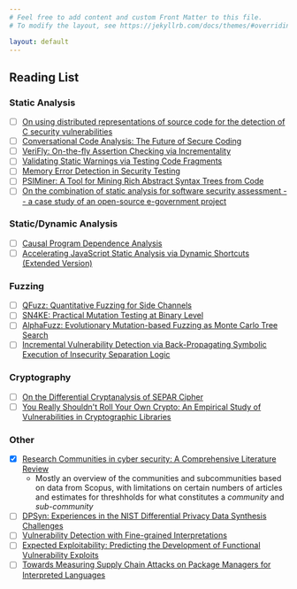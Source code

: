 ```yaml
---
# Feel free to add content and custom Front Matter to this file.
# To modify the layout, see https://jekyllrb.com/docs/themes/#overriding-theme-defaults

layout: default
---
```

## Reading List

### Static Analysis
* [ ] [On using distributed representations of source code for the detection of C security vulnerabilities](https://arxiv.org/abs/2106.01367)
* [ ] [Conversational Code Analysis: The Future of Secure Coding](https://arxiv.org/abs/2105.03502)
* [ ] [VeriFly: On-the-fly Assertion Checking via Incrementality](https://arxiv.org/abs/2106.07045)
* [ ] [Validating Static Warnings via Testing Code Fragments](https://arxiv.org/abs/2106.04735)
* [ ] [Memory Error Detection in Security Testing](https://arxiv.org/abs/2104.04385)
* [ ] [PSIMiner: A Tool for Mining Rich Abstract Syntax Trees from Code](https://arxiv.org/abs/2103.12778)
* [ ] [On the combination of static analysis for software security assessment -- a case study of an open-source e-government project](https://arxiv.org/abs/2103.08010)

### Static/Dynamic Analysis
* [ ] [Causal Program Dependence Analysis](https://arxiv.org/abs/2104.09107)
* [ ] [Accelerating JavaScript Static Analysis via Dynamic Shortcuts (Extended Version)](https://arxiv.org/abs/2105.13699)

### Fuzzing
* [ ] [QFuzz: Quantitative Fuzzing for Side Channels](https://arxiv.org/abs/2106.03346)
* [ ] [SN4KE: Practical Mutation Testing at Binary Level](https://arxiv.org/abs/2102.05709)
* [ ] [AlphaFuzz: Evolutionary Mutation-based Fuzzing as Monte Carlo Tree Search](https://arxiv.org/abs/2101.00612)
* [ ] [Incremental Vulnerability Detection via Back-Propagating Symbolic Execution of Insecurity Separation Logic](https://arxiv.org/abs/2107.05225)

### Cryptography
* [ ] [On the Differential Cryptanalysis of SEPAR Cipher](https://arxiv.org/abs/2106.12638)
* [ ] [You Really Shouldn't Roll Your Own Crypto: An Empirical Study of Vulnerabilities in Cryptographic Libraries](https://arxiv.org/abs/2107.04940)

### Other
* [x] [Research Communities in cyber security: A Comprehensive Literature Review](https://arxiv.org/abs/2104.13196)
    * Mostly an overview of the communities and subcommunities based on data from Scopus, with limitations on certain numbers of articles and estimates for threshholds for what constitutes a *community* and *sub-community* 
* [ ] [DPSyn: Experiences in the NIST Differential Privacy Data Synthesis Challenges](https://arxiv.org/abs/2106.12949) 
* [ ] [Vulnerability Detection with Fine-grained Interpretations](https://arxiv.org/abs/2106.10478)
* [ ] [Expected Exploitability: Predicting the Development of Functional Vulnerability Exploits](https://arxiv.org/abs/2102.07869)
* [ ] [Towards Measuring Supply Chain Attacks on Package Managers for Interpreted Languages](https://arxiv.org/abs/2002.01139)
